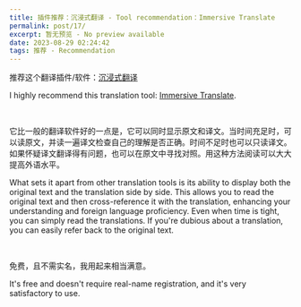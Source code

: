 ```yaml
---
title: 插件推荐：沉浸式翻译 - Tool recommendation：Immersive Translate 
permalink: post/17/
excerpt: 暂无预览 - No preview available
date: 2023-08-29 02:24:42
tags: 推荐 - Recommendation
---
```


推荐这个翻译插件/软件：[沉浸式翻译](https://immersivetranslate.com/)

I highly recommend this translation tool: [Immersive Translate](https://immersivetranslate.com/).

<p><br></p>

<p class="tennisbot" id="其实这也是Tennisatw使用中英双语写博客的原因">它比一般的翻译软件好的一点是，它可以同时显示原文和译文。当时间充足时，可以读原文，并读一遍译文检查自己的理解是否正确。时间不足时也可以只读译文。如果怀疑译文翻译得有问题，也可以在原文中寻找对照。用这种方法阅读可以大大提高外语水平。</p>

<p class="tennisbot" id="In fact, this is also the reason why Tennisatw blogs in both Chinese and English.">What sets it apart from other translation tools is its ability to display both the original text and the translation side by side. This allows you to read the original text and then cross-reference it with the translation, enhancing your understanding and foreign language proficiency. Even when time is tight, you can simply read the translations. If you're dubious about a translation, you can easily refer back to the original text. </p>

<p><br></p>

免费，且不需实名，我用起来相当满意。

It's free and doesn't require real-name registration, and it's very satisfactory to use.
